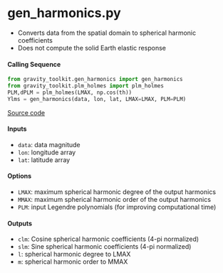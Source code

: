 gen_harmonics.py
================

 - Converts data from the spatial domain to spherical harmonic coefficients
 - Does not compute the solid Earth elastic response

#### Calling Sequence
```python
from gravity_toolkit.gen_harmonics import gen_harmonics
from gravity_toolkit.plm_holmes import plm_holmes
PLM,dPLM = plm_holmes(LMAX, np.cos(th))
Ylms = gen_harmonics(data, lon, lat, LMAX=LMAX, PLM=PLM)
```
[Source code](https://github.com/tsutterley/read-GRACE-harmonics/blob/main/gravity_toolkit/gen_harmonics.py)

#### Inputs
 - `data`: data magnitude
 - `lon`: longitude array
 - `lat`: latitude array

#### Options
 - `LMAX`:  maximum spherical harmonic degree of the output harmonics
 - `MMAX`: maximum spherical harmonic order of the output harmonics
 - `PLM`: input Legendre polynomials (for improving computational time)

#### Outputs
 - `clm`: Cosine spherical harmonic coefficients (4-pi normalized)
 - `slm`: Sine spherical harmonic coefficients (4-pi normalized)
 - `l`: spherical harmonic degree to LMAX
 - `m`: spherical harmonic order to MMAX
